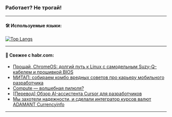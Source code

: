### Работает? Не трогай!

---
<!--
#### 🛠️ Technical stack:

![Java](https://img.shields.io/badge/Java-informational?logo=Oracle&style=flat&logoColor=white&color=FF4500)
![Kotlin](https://img.shields.io/badge/Kotlin-informational?logo=Kotlin&style=flat&logoColor=white&color=774D97)
![TS](https://img.shields.io/badge/TypeScript-informational?logo=typeScript&style=flat&logoColor=black&color=017acc)
![Python](https://img.shields.io/badge/Python-informational?logo=Python&style=flat&logoColor=black&color=ffdd54) <br>
![Spring](https://img.shields.io/badge/Spring-informational?logo=Spring&style=flat&logoColor=white&color=6DB33F) 
![SpringBoot](https://img.shields.io/badge/SpringBoot-informational?logo=SpringBoot&style=flat&logoColor=white&color=6DB33F)
![Nest](https://img.shields.io/badge/NestJS-informational?logo=NestJS&style=flat&logoColor=white&color=E0234E) 
![NodeJS](https://img.shields.io/badge/NodeJS-informational?logo=node.js&style=flat&logoColor=white&color=70A760)<br>
![PostgreSQL](https://img.shields.io/badge/PostgreSQL-informational?logo=PostgreSQL&style=flat&logoColor=white&color=DAA520)
![MongoDB](https://img.shields.io/badge/MongoDB-informational?logo=MongoDB&style=flat&logoColor=white&color=870000)
![Apache](https://img.shields.io/badge/Apache-informational?logo=apache&style=flat&logoColor=white&color=f74e28)

___ 
-->

#### 🛠️ Используемые языки:

[![Top Langs](https://github-readme-stats-u2qms2cxw-advtsettinggmailcoms-projects.vercel.app/api/top-langs/?username=zloylis&langs_count=10&hide_title=true&title_color=e6edf3&size_weight=0.5&count_weight=0.5&layout=compact&hide_progress=true&hide_border=true&theme=dracula)](https://github.com/zloylis)

<!---


####  :octocat:&nbsp;&nbsp; Статистика:

![GitHub stats](https://github-readme-stats-u2qms2cxw-advtsettinggmailcoms-projects.vercel.app/api?username=zloylis&show_icons=true&hide_border=true&theme=dracula&title_color=e6edf3&include_all_commits=true&count_private=true&hide_rank=false&hide_title=true&rank_icon=github)
-->
---

#### 💬 Свежее с habr.com:

<!-- BLOG-POST-LIST:START -->
- [Прощай, ChromeOS: долгий путь к Linux с самодельным Suzy-Q-кабелем и прошивкой BIOS](https://habr.com/ru/companies/ru_mts/articles/844122/?utm_source=habrahabr&utm_medium=rss&utm_campaign=844122)
- [МИТАП: собираем комбо вредных советов про карьеру мобильного разработчика](https://habr.com/ru/companies/kaspersky/articles/844702/?utm_source=habrahabr&utm_medium=rss&utm_campaign=844702)
- [Compute — волшебная пилюля?](https://habr.com/ru/companies/finam_broker/articles/844904/?utm_source=habrahabr&utm_medium=rss&utm_campaign=844904)
- [[Перевод] Обзор AI-ассистента Cursor для разработчиков](https://habr.com/ru/companies/otus/articles/844866/?utm_source=habrahabr&utm_medium=rss&utm_campaign=844866)
- [Мы захотели надежности, и сделали интегратор курсов валют ADAMANT Currencyinfo](https://habr.com/ru/articles/844858/?utm_source=habrahabr&utm_medium=rss&utm_campaign=844858)
<!-- BLOG-POST-LIST:END -->

---
